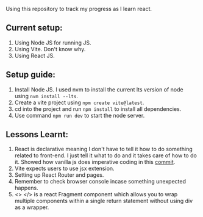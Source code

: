 Using this repository to track my progress as I learn react.

## Current setup:
1. Using Node JS for running JS.
2. Using Vite. Don't know why.
3. Using React JS.

## Setup guide:
1. Install Node JS. I used nvm to install the current lts version of node using `nvm install --lts`.
2. Create a vite project using `npm create vite@latest`.
3. cd into the project and run `npm install` to install all dependencies.
4. Use command `npm run dev` to start the node server.

## Lessons Learnt:
1. React is declarative meaning I don't have to tell it how to do something related to front-end. I just tell it what to do and it takes care of how to do it. Showed how vanilla js does imperative coding in this [commit](https://github.com/surya-441/first-react/commit/abed42166ceff5ecbc829f50183ef9a7896a6426).
2. Vite expects users to use jsx extension.
3. Setting up React Router and pages.
4. Remember to check browser console incase something unexpected happens.
5. <> </> is a react Fragment component which allows you to wrap multiple components within a single return statement without using div as a wrapper.